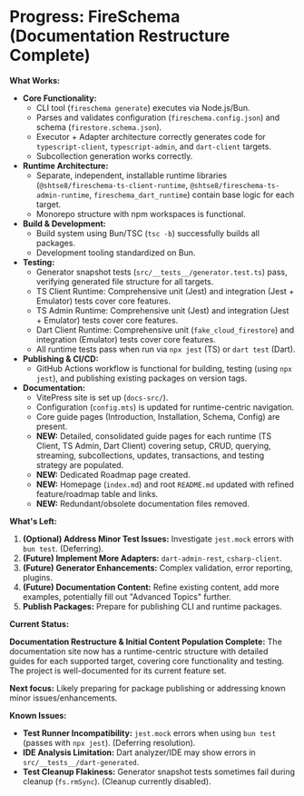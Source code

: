 # Progress: FireSchema (Documentation Restructure Complete)

**What Works:**

-   **Core Functionality:**
    -   CLI tool (`fireschema generate`) executes via Node.js/Bun.
    -   Parses and validates configuration (`fireschema.config.json`) and schema (`firestore.schema.json`).
    -   Executor + Adapter architecture correctly generates code for `typescript-client`, `typescript-admin`, and `dart-client` targets.
    -   Subcollection generation works correctly.
-   **Runtime Architecture:**
    -   Separate, independent, installable runtime libraries (`@shtse8/fireschema-ts-client-runtime`, `@shtse8/fireschema-ts-admin-runtime`, `fireschema_dart_runtime`) contain base logic for each target.
    -   Monorepo structure with npm workspaces is functional.
-   **Build & Development:**
    -   Build system using Bun/TSC (`tsc -b`) successfully builds all packages.
    -   Development tooling standardized on Bun.
-   **Testing:**
    -   Generator snapshot tests (`src/__tests__/generator.test.ts`) pass, verifying generated file structure for all targets.
    -   TS Client Runtime: Comprehensive unit (Jest) and integration (Jest + Emulator) tests cover core features.
    -   TS Admin Runtime: Comprehensive unit (Jest) and integration (Jest + Emulator) tests cover core features.
    -   Dart Client Runtime: Comprehensive unit (`fake_cloud_firestore`) and integration (Emulator) tests cover core features.
    -   All runtime tests pass when run via `npx jest` (TS) or `dart test` (Dart).
-   **Publishing & CI/CD:**
    -   GitHub Actions workflow is functional for building, testing (using `npx jest`), and publishing existing packages on version tags.
-   **Documentation:**
    -   VitePress site is set up (`docs-src/`).
    -   Configuration (`config.mts`) is updated for runtime-centric navigation.
    -   Core guide pages (Introduction, Installation, Schema, Config) are present.
    -   **NEW:** Detailed, consolidated guide pages for each runtime (TS Client, TS Admin, Dart Client) covering setup, CRUD, querying, streaming, subcollections, updates, transactions, and testing strategy are populated.
    -   **NEW:** Dedicated Roadmap page created.
    -   **NEW:** Homepage (`index.md`) and root `README.md` updated with refined feature/roadmap table and links.
    -   **NEW:** Redundant/obsolete documentation files removed.

**What's Left:**

1.  **(Optional) Address Minor Test Issues:** Investigate `jest.mock` errors with `bun test`. (Deferring).
2.  **(Future) Implement More Adapters:** `dart-admin-rest`, `csharp-client`.
3.  **(Future) Generator Enhancements:** Complex validation, error reporting, plugins.
4.  **(Future) Documentation Content:** Refine existing content, add more examples, potentially fill out "Advanced Topics" further.
5.  **Publish Packages:** Prepare for publishing CLI and runtime packages.

**Current Status:**

**Documentation Restructure & Initial Content Population Complete:** The documentation site now has a runtime-centric structure with detailed guides for each supported target, covering core functionality and testing. The project is well-documented for its current feature set.

**Next focus:** Likely preparing for package publishing or addressing known minor issues/enhancements.

**Known Issues:**

-   **Test Runner Incompatibility:** `jest.mock` errors when using `bun test` (passes with `npx jest`). (Deferring resolution).
-   **IDE Analysis Limitation:** Dart analyzer/IDE may show errors in `src/__tests__/dart-generated`.
-   **Test Cleanup Flakiness:** Generator snapshot tests sometimes fail during cleanup (`fs.rmSync`). (Cleanup currently disabled).
